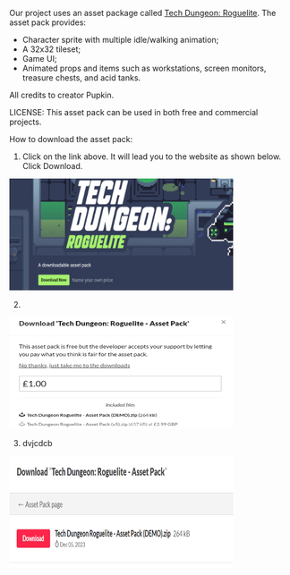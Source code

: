 Our project uses an asset package called [Tech Dungeon: Roguelite](https://trevor-pupkin.itch.io/tech-dungeon-roguelite). The asset pack provides:
* Character sprite with multiple idle/walking animation;
* A 32x32 tileset;
* Game UI;
* Animated props and items such as workstations, screen monitors, treasure chests, and acid tanks.


All credits to creator Pupkin. 

LICENSE: This asset pack can be used in both free and commercial projects.

How to download the asset pack:
1. Click on the link above. It will lead you to the website as shown below. Click Download.

<img src = "/Media/asset%20pack.png" width="400" height="200">

2. 

<img src = "/Media/free%20asset%20pack.png" width="400" height="200">

3. dvjcdcb
<img src = "/Media/download%20asset%20pack.png" width="400" height="200">

